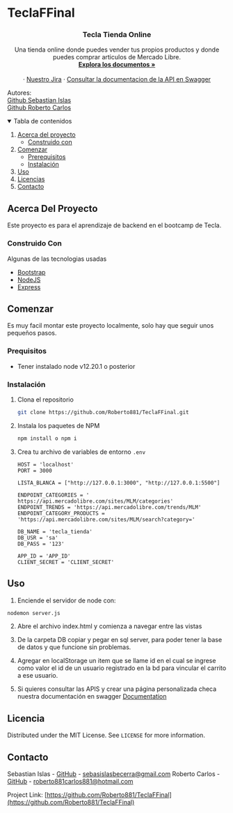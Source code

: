 # TeclaFFinal

<h3 align="center">Tecla Tienda Online</h3>

  <p align="center">
    Una tienda online donde puedes vender tus propios productos y donde puedes comprar articulos de Mercado Libre.
    <br />
    <a href="https://github.com/Roberto881/TeclaFFinal"><strong>Explora los documentos »</strong></a>
    <br />
    <br />
    ·
    <a href="https://teclatienda3.atlassian.net/jira/software/projects/TEC/boards/1">Nuestro Jira</a>
    ·
    <a href="https://app.swaggerhub.com/apis/Roberto881/TeclaTienda1/1.0.0">Consultar la documentacion de la API en Swagger</a>
  </p>
  <p>Autores:
    <br/>
    <a href="https://github.com/SebastianIslas">Github Sebastian Islas</a>
    <br/>
    <a href="https://github.com/Roberto881">Github Roberto Carlos</a>
  </p>



<details open="open">
  <summary>Tabla de contenidos</summary>
  <ol>
    <li>
      <a href="#acerca-del-proyecto">Acerca del proyecto</a>
      <ul>
        <li><a href="#construido-con">Construido con</a></li>
      </ul>
    </li>
    <li>
      <a href="#comenzar">Comenzar</a>
      <ul>
        <li><a href="#prerequisitos">Prerequisitos</a></li>
        <li><a href="#instalación">Instalación</a></li>
      </ul>
    </li>
    <li><a href="#uso">Uso</a></li>
    <li><a href="#licencia">Licencias</a></li>
    <li><a href="#contacto">Contacto</a></li>
  </ol>
</details>


## Acerca Del Proyecto
Este proyecto es para el aprendizaje de backend en el bootcamp de Tecla.


### Construido Con

Algunas de las tecnologias usadas
* [Bootstrap](https://getbootstrap.com)
* [NodeJS](https://nodejs.org)
* [Express](https://expressjs.com/)


## Comenzar

Es muy facil montar este proyecto localmente, solo hay que seguir unos pequeños pasos.

### Prequisitos

* Tener instalado node v12.20.1 o posterior


### Instalación

1. Clona el repositorio
   ```sh
   git clone https://github.com/Roberto881/TeclaFFinal.git
   ```
2. Instala los paquetes de NPM
   ```sh
   npm install o npm i
   ```
3. Crea tu archivo de variables de entorno `.env`
   ```JS
   HOST = 'localhost'
   PORT = 3000

   LISTA_BLANCA = ["http://127.0.0.1:3000", "http://127.0.0.1:5500"]

   ENDPOINT_CATEGORIES = ' https://api.mercadolibre.com/sites/MLM/categories'
   ENDPOINT_TRENDS = 'https://api.mercadolibre.com/trends/MLM'
   ENDPOINT_CATEGORY_PRODUCTS = 'https://api.mercadolibre.com/sites/MLM/search?category='

   DB_NAME = 'tecla_tienda'
   DB_USR = 'sa'
   DB_PASS = '123'
    
   APP_ID = 'APP_ID'
   CLIENT_SECRET = 'CLIENT_SECRET'
   ```

## Uso

1. Enciende el servidor de node con:
```sh
nodemon server.js
   ```
2. Abre el archivo index.html y comienza a navegar entre las vistas

3. De la carpeta DB copiar y pegar en sql server, para poder tener la base de datos y que funcione sin problemas.

4. Agregar en localStorage un item que se llame id en el cual se ingrese como valor el id de un usuario registrado en la bd para vincular el carrito a ese usuario.

5. Si quieres consultar las APIS y crear una página personalizada checa nuestra documentación en swagger
[Documentation](https://app.swaggerhub.com/apis/Roberto881/TeclaTienda1/1.0.0)

   
## Licencia

Distributed under the MIT License. See `LICENSE` for more information.


## Contacto

Sebastian Islas - [GitHub](https://github.com/SebastianIslas) - sebasislasbecerra@gmail.com
Roberto Carlos - [GitHub](https://github.com/Roberto881) - roberto881carlos881@hotmail.com

Project Link: [https://github.com/Roberto881/TeclaFFinal](https://github.com/Roberto881/TeclaFFinal)
